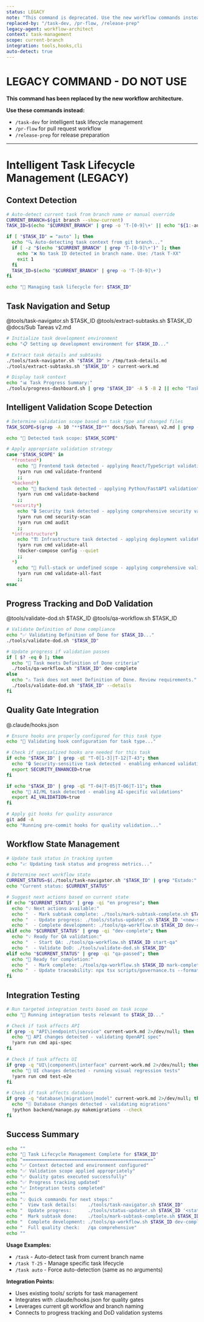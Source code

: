 ```yaml
---
status: LEGACY
note: "This command is deprecated. Use the new workflow commands instead."
replaced-by: "/task-dev, /pr-flow, /release-prep"
legacy-agent: workflow-architect
context: task-management
scope: current-branch
integration: tools,hooks,cli
auto-detect: true
---
```


# LEGACY COMMAND - DO NOT USE

**This command has been replaced by the new workflow architecture.**

**Use these commands instead:**
- `/task-dev` for intelligent task lifecycle management
- `/pr-flow` for pull request workflow
- `/release-prep` for release preparation

---

# Intelligent Task Lifecycle Management (LEGACY)

## Context Detection
```bash
# Auto-detect current task from branch name or manual override
CURRENT_BRANCH=$(git branch --show-current)
TASK_ID=$(echo "$CURRENT_BRANCH" | grep -o 'T-[0-9]\+' || echo "${1:-auto}")

if [ "$TASK_ID" = "auto" ]; then
  echo "🔍 Auto-detecting task context from git branch..."
  if [ -z "$(echo "$CURRENT_BRANCH" | grep 'T-[0-9]\+')" ]; then
    echo "❌ No task ID detected in branch name. Use: /task T-XX"
    exit 1
  fi
  TASK_ID=$(echo "$CURRENT_BRANCH" | grep -o 'T-[0-9]\+')
fi

echo "🎯 Managing task lifecycle for: $TASK_ID"
```

## Task Navigation and Setup
@tools/task-navigator.sh $TASK_ID
@tools/extract-subtasks.sh $TASK_ID
@docs/Sub Tareas v2.md

```bash
# Initialize task development environment
echo "📋 Setting up development environment for $TASK_ID..."

# Extract task details and subtasks
./tools/task-navigator.sh "$TASK_ID" > /tmp/task-details.md
./tools/extract-subtasks.sh "$TASK_ID" > current-work.md

# Display task context
echo "📊 Task Progress Summary:"
./tools/progress-dashboard.sh | grep "$TASK_ID" -A 5 -B 2 || echo "Task not found in progress dashboard"
```

## Intelligent Validation Scope Detection
```bash
# Determine validation scope based on task type and changed files
TASK_SCOPE=$(grep -A 10 "**$TASK_ID**" docs/Sub\ Tareas\ v2.md | grep -E "(frontend|backend|full-stack|security|infrastructure)" | head -1 | tr '[:upper:]' '[:lower:]')

echo "🔧 Detected task scope: $TASK_SCOPE"

# Apply appropriate validation strategy
case "$TASK_SCOPE" in
  *frontend*)
    echo "🎨 Frontend task detected - applying React/TypeScript validation"
    !yarn run cmd validate-frontend
    ;;
  *backend*)
    echo "🔧 Backend task detected - applying Python/FastAPI validation"  
    !yarn run cmd validate-backend
    ;;
  *security*)
    echo "🔒 Security task detected - applying comprehensive security validation"
    !yarn run cmd security-scan
    !yarn run cmd audit
    ;;
  *infrastructure*)
    echo "🏗️ Infrastructure task detected - applying deployment validation"
    !yarn run cmd validate-all
    !docker-compose config --quiet
    ;;
  *)
    echo "🔄 Full-stack or undefined scope - applying comprehensive validation"
    !yarn run cmd validate-all-fast
    ;;
esac
```

## Progress Tracking and DoD Validation
@tools/validate-dod.sh $TASK_ID
@tools/qa-workflow.sh $TASK_ID

```bash
# Validate Definition of Done compliance
echo "✅ Validating Definition of Done for $TASK_ID..."
./tools/validate-dod.sh "$TASK_ID"

# Update progress if validation passes
if [ $? -eq 0 ]; then
  echo "🎉 Task meets Definition of Done criteria"
  ./tools/qa-workflow.sh "$TASK_ID" dev-complete
else
  echo "⚠️ Task does not meet Definition of Done. Review requirements."
  ./tools/validate-dod.sh "$TASK_ID" --details
fi
```

## Quality Gate Integration
@.claude/hooks.json

```bash
# Ensure hooks are properly configured for this task type
echo "🔗 Validating hook configuration for task type..."

# Check if specialized hooks are needed for this task
if echo "$TASK_ID" | grep -qE "T-0[1-3]|T-12|T-43"; then
  echo "🔒 Security-sensitive task detected - enabling enhanced validation"
  export SECURITY_ENHANCED=true
fi

if echo "$TASK_ID" | grep -qE "T-04|T-05|T-06|T-11"; then
  echo "🤖 AI/ML task detected - enabling AI-specific validations"
  export AI_VALIDATION=true
fi

# Apply git hooks for quality assurance
git add -A
echo "Running pre-commit hooks for quality validation..."
```

## Workflow State Management
```bash
# Update task status in tracking system
echo "📈 Updating task status and progress metrics..."

# Determine next workflow state
CURRENT_STATUS=$(./tools/task-navigator.sh "$TASK_ID" | grep "Estado:" | head -1)
echo "Current status: $CURRENT_STATUS"

# Suggest next actions based on current state
if echo "$CURRENT_STATUS" | grep -qi "en progreso"; then
  echo "💡 Next actions available:"
  echo "  - Mark subtask complete: ./tools/mark-subtask-complete.sh $TASK_ID <subtask-id>"  
  echo "  - Update progress: ./tools/status-updater.sh $TASK_ID '<new-status>'"
  echo "  - Complete development: ./tools/qa-workflow.sh $TASK_ID dev-complete"
elif echo "$CURRENT_STATUS" | grep -qi "dev-complete"; then
  echo "💡 Ready for QA validation:"
  echo "  - Start QA: ./tools/qa-workflow.sh $TASK_ID start-qa"
  echo "  - Validate DoD: ./tools/validate-dod.sh $TASK_ID"
elif echo "$CURRENT_STATUS" | grep -qi "qa-passed"; then
  echo "🎯 Ready for completion:"
  echo "  - Mark complete: ./tools/qa-workflow.sh $TASK_ID mark-complete"
  echo "  - Update traceability: npx tsx scripts/governance.ts --format=all"
fi
```

## Integration Testing
```bash
# Run targeted integration tests based on task scope
echo "🧪 Running integration tests relevant to $TASK_ID..."

# Check if task affects API
if grep -q "API\|endpoint\|service" current-work.md 2>/dev/null; then
  echo "🔌 API changes detected - validating OpenAPI spec"
  !yarn run cmd api-spec
fi

# Check if task affects UI
if grep -q "UI\|component\|interface" current-work.md 2>/dev/null; then
  echo "🎨 UI changes detected - running visual regression tests"
  !yarn run cmd test-e2e
fi

# Check if task affects database
if grep -q "database\|migration\|model" current-work.md 2>/dev/null; then
  echo "🗄️ Database changes detected - validating migrations"
  !python backend/manage.py makemigrations --check
fi
```

## Success Summary
```bash
echo ""
echo "🎉 Task Lifecycle Management Complete for $TASK_ID"
echo "================================================"
echo "✅ Context detected and environment configured"
echo "✅ Validation scope applied appropriately" 
echo "✅ Quality gates executed successfully"
echo "✅ Progress tracking updated"
echo "✅ Integration tests completed"
echo ""
echo "💡 Quick commands for next steps:"
echo "  View task details:    ./tools/task-navigator.sh $TASK_ID"
echo "  Update progress:      ./tools/status-updater.sh $TASK_ID '<status>'"
echo "  Mark subtask done:    ./tools/mark-subtask-complete.sh $TASK_ID <subtask-id>"
echo "  Complete development: ./tools/qa-workflow.sh $TASK_ID dev-complete"
echo "  Full quality check:   /qa comprehensive"
echo ""
```

**Usage Examples:**
- `/task` - Auto-detect task from current branch name
- `/task T-25` - Manage specific task lifecycle
- `/task auto` - Force auto-detection (same as no arguments)

**Integration Points:**
- Uses existing tools/ scripts for task management
- Integrates with .claude/hooks.json for quality gates  
- Leverages current git workflow and branch naming
- Connects to progress tracking and DoD validation systems